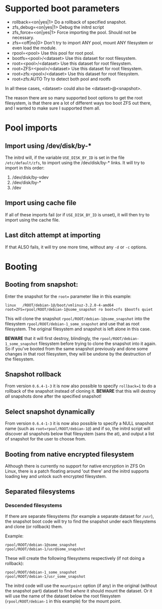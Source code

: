 # Supported boot parameters
* rollback=\<on|yes|1\> Do a rollback of specified snapshot.
* zfs_debug=\<on|yes|1\> Debug the initrd script
* zfs_force=\<on|yes|1\> Force importing the pool. Should not be necessary.
* zfs=\<off|no|0\> Don't try to import ANY pool, mount ANY filesystem or even load the module.
* rpool=\<pool\> Use this pool for root pool.
* bootfs=\<pool\>/\<dataset\> Use this dataset for root filesystem.
* root=\<pool\>/\<dataset\> Use this dataset for root filesystem.
* root=ZFS=\<pool\>/\<dataset\> Use this dataset for root filesystem.
* root=zfs:\<pool\>/\<dataset\> Use this dataset for root filesystem.
* root=zfs:AUTO Try to detect both pool and rootfs

In all these cases, \<dataset\> could also be \<dataset\>@\<snapshot\>.

The reason there are so many supported boot options to get the root filesystem, is that there are a lot of different ways too boot ZFS out there, and I wanted to make sure I supported them all.

# Pool imports
## Import using /dev/disk/by-*
The initrd will, if the variable <code>USE_DISK_BY_ID</code> is set in the file <code>/etc/default/zfs</code>, to import using the /dev/disk/by-* links. It will try to import in this order:

1. /dev/disk/by-vdev
2. /dev/disk/by-\*
3. /dev

## Import using cache file
If all of these imports fail (or if <code>USE_DISK_BY_ID</code> is unset), it will then try to import using the cache file.

## Last ditch attempt at importing
If that ALSO fails, it will try one more time, without any <code>-d</code> or <code>-c</code> options.

# Booting
## Booting from snapshot:
Enter the snapshot for the <code>root=</code> parameter like in this example:

```
linux   /ROOT/debian-1@/boot/vmlinuz-3.2.0-4-amd64 root=ZFS=rpool/ROOT/debian-1@some_snapshot ro boot=zfs $bootfs quiet
```

This will clone the snapshot <code>rpool/ROOT/debian-1@some_snapshot</code> into the filesystem <code>rpool/ROOT/debian-1_some_snapshot</code> and use that as root filesystem. The original filesystem and snapshot is left alone in this case.

**BEWARE** that it will first destroy, blindingly, the <code>rpool/ROOT/debian-1_some_snapshot</code> filesystem before trying to clone the snapshot into it again. So if you've booted from the same snapshot previously and done some changes in that root filesystem, they will be undone by the destruction of the filesystem.

## Snapshot rollback
From version <code>0.6.4-1-3</code> it is now also possible to specify <code>rollback=1</code> to do a rollback of the snapshot instead of cloning it. **BEWARE** that this will destroy _all_ snapshots done after the specified snapshot!

## Select snapshot dynamically
From version <code>0.6.4-1-3</code> it is now also possible to specify a NULL snapshot name (such as <code>root=rpool/ROOT/debian-1@</code>) and if so, the initrd script will discover all snapshots below that filesystem (sans the at), and output a list of snapshot for the user to choose from.

## Booting from native encrypted filesystem
Although there is currently no support for native encryption in ZFS On Linux, there is a patch floating around 'out there' and the initrd supports loading key and unlock such encrypted filesystem.

## Separated filesystems
### Descended filesystems
If there are separate filesystems (for example a separate dataset for <code>/usr</code>), the snapshot boot code will try to find the snapshot under each filesystems and clone (or rollback) them.

Example:

```
rpool/ROOT/debian-1@some_snapshot
rpool/ROOT/debian-1/usr@some_snapshot
```

These will create the following filesystems respectively (if not doing a rollback):

```
rpool/ROOT/debian-1_some_snapshot
rpool/ROOT/debian-1/usr_some_snapshot
```

The initrd code will use the <code>mountpoint</code> option (if any) in the original (without the snapshot part) dataset to find _where_ it should mount the dataset. Or it will use the name of the dataset below the root filesystem (<code>rpool/ROOT/debian-1</code> in this example) for the mount point.